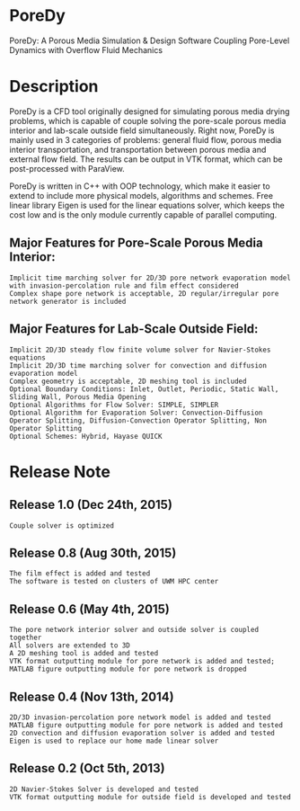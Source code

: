 # PoreDy

PoreDy: A Porous Media Simulation & Design Software Coupling Pore-Level Dynamics with Overflow Fluid Mechanics

# Description

PoreDy is a CFD tool originally designed for simulating porous media drying problems, which is capable of couple solving the pore-scale porous media interior and lab-scale outside field simultaneously. Right now, PoreDy is mainly used in 3 categories of problems: general fluid flow, porous media interior transportation, and transportation between porous media and external flow field. The results can be output in VTK format, which can be post-processed with ParaView.

PoreDy is written in C++ with OOP technology, which make it easier to extend to include more physical models, algorithms and schemes. Free linear library Eigen is used for the linear equations solver, which keeps the cost low and is the only module currently capable of parallel computing.

## Major Features for Pore-Scale Porous Media Interior:
	Implicit time marching solver for 2D/3D pore network evaporation model with invasion-percolation rule and film effect considered
	Complex shape pore network is acceptable, 2D regular/irregular pore network generator is included
## Major Features for Lab-Scale Outside Field:
	Implicit 2D/3D steady flow finite volume solver for Navier-Stokes equations
	Implicit 2D/3D time marching solver for convection and diffusion evaporation model
	Complex geometry is acceptable, 2D meshing tool is included
	Optional Boundary Conditions: Inlet, Outlet, Periodic, Static Wall, Sliding Wall, Porous Media Opening
	Optional Algorithms for Flow Solver: SIMPLE, SIMPLER
	Optional Algorithm for Evaporation Solver: Convection-Diffusion Operator Splitting, Diffusion-Convection Operator Splitting, Non Operator Splitting
	Optional Schemes: Hybrid, Hayase QUICK

# Release Note

## Release 1.0 (Dec 24th, 2015)
	Couple solver is optimized
## Release 0.8 (Aug 30th, 2015)
	The film effect is added and tested
	The software is tested on clusters of UWM HPC center
## Release 0.6 (May 4th, 2015)
	The pore network interior solver and outside solver is coupled together
	All solvers are extended to 3D
	A 2D meshing tool is added and tested
	VTK format outputting module for pore network is added and tested; MATLAB figure outputting module for pore network is dropped
## Release 0.4 (Nov 13th, 2014)
	2D/3D invasion-percolation pore network model is added and tested
	MATLAB figure outputting module for pore network is added and tested
	2D convection and diffusion evaporation solver is added and tested
	Eigen is used to replace our home made linear solver
## Release 0.2 (Oct 5th, 2013)
	2D Navier-Stokes Solver is developed and tested
	VTK format outputting module for outside field is developed and tested


